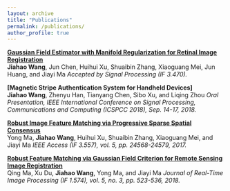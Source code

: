 ```yaml
---
layout: archive
title: "Publications"
permalink: /publications/
author_profile: true
---
```


<b>[Gaussian Field Estimator with Manifold Regularization for Retinal Image Registration](https://authors.elsevier.com/c/1YDGYbZX4vg-J)</b> <br>
<b>Jiahao Wang</b>, Jun Chen, Huihui Xu, Shuaibin Zhang, Xiaoguang Mei, Jun Huang, and Jiayi Ma
<i>Accepted by Signal Processing (IF 3.470).</i>

<b>[Magnetic Stripe Authentication System for Handheld Devices]</b> <br>
<b>Jiahao Wang</b>, Zhenyu Han, Tianyang Chen, Sibo Xu, and Liqing Zhou
<i>Oral Presentation, IEEE International Conference on Signal Processing, Communications and Computing (ICSPCC 2018), Sep. 14-17, 2018.</i>

<b>[Robust Image Feature Matching via Progressive Sparse Spatial Consensus](https://ieeexplore.ieee.org/document/8089726)</b> <br>
Yong Ma, <b>Jiahao Wang</b>, Huihui Xu, Shuaibin Zhang, Xiaoguang Mei, and Jiayi Ma
<i>IEEE Access (IF 3.557), vol. 5, pp. 24568-24579, 2017.</i>

<b>[Robust Feature Matching via Gaussian Field Criterion for Remote Sensing Image Registration](https://link.springer.com/article/10.1007/s11554-018-0760-5)</b> <br>
Qing Ma, Xu Du, <b>Jiahao Wang</b>, Yong Ma, and Jiayi Ma
<i>Journal of Real-Time Image Processing (IF 1.574), vol. 5, no. 3, pp. 523-536, 2018.</i>


